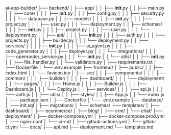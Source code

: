 ai-app-builder/
├── backend/
│   ├── app/
│   │   ├── __init__.py
│   │   ├── main.py
│   │   ├── core/
│   │   │   ├── __init__.py
│   │   │   ├── config.py
│   │   │   ├── security.py
│   │   │   └── database.py
│   │   ├── models/
│   │   │   ├── __init__.py
│   │   │   ├── project.py
│   │   │   ├── user.py
│   │   │   └── deployment.py
│   │   ├── schemas/
│   │   │   ├── __init__.py
│   │   │   ├── project.py
│   │   │   ├── user.py
│   │   │   └── deployment.py
│   │   ├── api/
│   │   │   ├── __init__.py
│   │   │   ├── auth.py
│   │   │   ├── projects.py
│   │   │   ├── builder.py
│   │   │   └── deployment.py
│   │   ├── services/
│   │   │   ├── __init__.py
│   │   │   ├── ai_agent.py
│   │   │   ├── code_generator.py
│   │   │   ├── deployer.py
│   │   │   └── integrations/
│   │   │       ├── openrouter_service.py
│   │   │       └── __init__.py
│   │   └── utils/
│   │       ├── __init__.py
│   │       ├── file_handler.py
│   │       └── validators.py
│   ├── requirements.txt
│   ├── Dockerfile
│   └── .env.example
├── frontend/
│   ├── public/
│   │   ├── index.html
│   │   └── favicon.ico
│   ├── src/
│   │   ├── components/
│   │   │   ├── common/
│   │   │   ├── builder/
│   │   │   ├── dashboard/
│   │   │   └── deployment/
│   │   ├── pages/
│   │   │   ├── Home.js
│   │   │   ├── Builder.js
│   │   │   ├── Dashboard.js
│   │   │   └── Deploy.js
│   │   ├── services/
│   │   │   ├── api.js
│   │   │   └── auth.js
│   │   ├── utils/
│   │   ├── styles/
│   │   ├── App.js
│   │   └── index.js
│   ├── package.json
│   ├── Dockerfile
│   └── .env.example
├── database/
│   ├── init.sql
│   ├── migrations/
│   └── schemas/
├── templates/
│   ├── dashboard/
│   ├── ecommerce/
│   ├── blog/
│   ├── crm/
│   └── chat/
├── deployment/
│   ├── docker-compose.yml
│   ├── docker-compose.prod.yml
│   ├── nginx.conf
│   └── ci-cd/
│       ├── github-actions.yml
│       └── gitlab-ci.yml
└── docs/
    ├── api.md
    ├── deployment.md
    └── templates.md